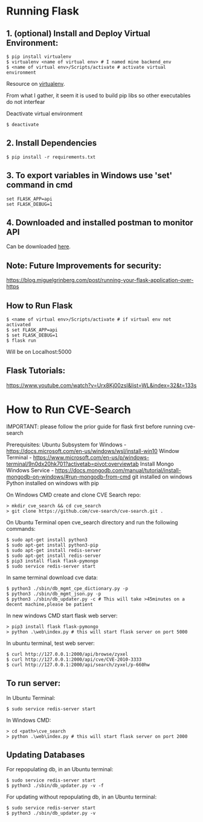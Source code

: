 # Running Flask

## 1. (optional) Install and Deploy Virtual Environment:
 ```
$ pip install virtualenv
$ virtualenv <name of virtual env> # I named mine backend_env
$ <name of virtual env>/Scripts/activate # activate virtual environment
```
Resource on [virtualenv](https://www.youtube.com/watch?v=N5vscPTWKOk).

From what I gather, it seem it is used to build pip libs so other executables do not interfear

Deactivate virtual environment
```
$ deactivate
```

## 2. Install Dependencies
```
$ pip install -r requirements.txt
```

## 3. To export variables in Windows use 'set' command in cmd
```
set FLASK_APP=api
set FLASK_DEBUG=1
```

## 4. Downloaded and installed postman to monitor API
Can be downloaded [here](https://www.postman.com/downloads/).


## Note: Future Improvements for security:
https://blog.miguelgrinberg.com/post/running-your-flask-application-over-https


## How to Run Flask
```
$ <name of virtual env>/Scripts/activate # if virtual env not activated
$ set FLASK_APP=api
$ set FLASK_DEBUG=1
$ flask run
```
Will be on Localhost:5000 


## Flask Tutorials:
https://www.youtube.com/watch?v=Urx8Kj00zsI&list=WL&index=32&t=133s


# How to Run CVE-Search
IMPORTANT: please follow the prior guide for flask first before running cve-search

Prerequisites:
Ubuntu Subsystem for Windows - https://docs.microsoft.com/en-us/windows/wsl/install-win10
Window Terminal - https://www.microsoft.com/en-us/p/windows-terminal/9n0dx20hk701?activetab=pivot:overviewtab
Install Mongo Windows Service - https://docs.mongodb.com/manual/tutorial/install-mongodb-on-windows/#run-mongodb-from-cmd
git installed on windows
Python installed on windows with pip


On Windows CMD create and clone CVE Search repo: 
```
> mkdir cve_search && cd cve_search
> git clone https://github.com/cve-search/cve-search.git .
```

On Ubuntu Terminal open cve_search directory and run the following commands:
```
$ sudo apt-get install python3
$ sudo apt-get install python3-pip
$ sudo apt-get install redis-server
$ sudo apt-get install redis-server
$ pip3 install flask flask-pymongo
$ sudo service redis-server start
```

In same terminal download cve data: 
```
$ python3 ./sbin/db_mgmt_cpe_dictionary.py -p
$ python3 ./sbin/db_mgmt_json.py -p
$ python3 ./sbin/db_updater.py -c # This will take >45minutes on a decent machine,please be patient
```

In new windows CMD start flask web server:
```
> pip3 install flask flask-pymongo
> python .\web\index.py # this will start flask server on port 5000
```

In ubuntu terminal, test web server:
```
$ curl http://127.0.0.1:2000/api/browse/zyxel
$ curl http://127.0.0.1:2000/api/cve/CVE-2010-3333
$ curl http://127.0.0.1:2000/api/search/zyxel/p-660hw
```

## To run server:
In Ubuntu Terminal:
```
$ sudo service redis-server start
```

In Windows CMD:
```
> cd <path>\cve_search
> python .\web\index.py # this will start flask server on port 2000
```

## Updating Databases
For repopulating db, in an Ubuntu terminal:
```
$ sudo service redis-server start
$ python3 ./sbin/db_updater.py -v -f
```

For updating without repopulating db, in an Ubuntu terminal:
```
$ sudo service redis-server start
$ python3 ./sbin/db_updater.py -v
```